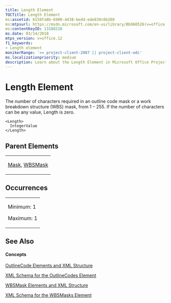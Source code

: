 ```yaml
---
title: Length Element
TOCTitle: Length Element
ms:assetid: 6150fa8b-6900-4438-bedd-ede839c8b260
ms:mtpsurl: https://msdn.microsoft.com/en-us/library/Bb968526(v=office.12)
ms:contentKeyID: 13188218
ms.date: 03/14/2018
mtps_version: v=office.12
f1_keywords:
- Length element
monikerRange: '>= project-client-2007 || project-client-odc'
ms.localizationpriority: medium
description: Learn about the Length Element in Microsoft Office Project's XML data interchange. Understand its role in outline code masks and WBS masks.
---
```


# Length Element




The number of characters required in an outline code mask or a work breakdown structure (WBS) mask, from 1 – 255. If the number of characters can be any value, Length is zero.

    <Length>
      IntegerValue
    </Length>

## Parent Elements

<table>
<colgroup>
<col style="width: 100%" />
</colgroup>
<tbody>
<tr class="odd">
<td><p><a href="mask-element.md">Mask</a>, <a href="wbsmask-element.md">WBSMask</a></p></td>
</tr>
</tbody>
</table>

## Occurrences

<table>
<colgroup>
<col style="width: 100%" />
</colgroup>
<tbody>
<tr class="odd">
<td><p>Minimum: 1</p>
<p>Maximum: 1</p></td>
</tr>
</tbody>
</table>

## See Also

#### Concepts

[OutlineCode Elements and XML Structure](outlinecode-elements-and-xml-structure.md)

[XML Schema for the OutlineCodes Element](xml-schema-for-the-outlinecodes-element.md)

[WBSMask Elements and XML Structure](wbsmask-elements-and-xml-structure.md)

[XML Schema for the WBSMasks Element](xml-schema-for-the-wbsmasks-element.md)

